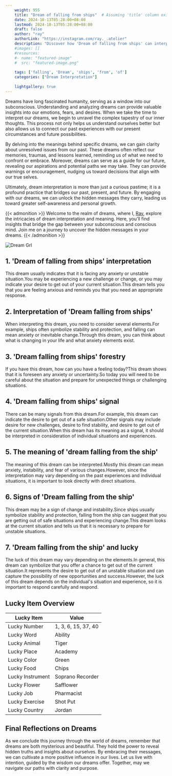 ```yaml
---
    weight: 955
    title: "Dream of falling from ships"  # Assuming 'title' column exists
    date: 2024-10-13T05:28:00+08:00
    lastmod: 2024-10-13T05:28:00+08:00
    draft: false
    author: "ray"
    authorLink: "https://instagram.com/ray._.atelier"
    description: "Discover how 'Dream of falling from ships' can interpret your future and uncover its significant meanings in your life."
    #images: []
    #resources:
    #- name: "featured-image"
    #  src: "featured-image.png"
    
    tags: ['falling', 'Dream', 'ships', 'from', 'of']
    categories: ["Dream Interpretation"]
    
    lightgallery: true
---
```

    
Dreams have long fascinated humanity, serving as a window into our subconscious. Understanding and analyzing dreams can provide valuable insights into our emotions, fears, and desires. When we take the time to interpret our dreams, we begin to unravel the complex tapestry of our inner thoughts. This process not only helps us understand ourselves better but also allows us to connect our past experiences with our present circumstances and future possibilities.

By delving into the meanings behind specific dreams, we can gain clarity about unresolved issues from our past. These dreams often reflect our memories, traumas, and lessons learned, reminding us of what we need to confront or embrace. Moreover, dreams can serve as a guide for our future, revealing our aspirations and potential paths we may take. They can provide warnings or encouragement, nudging us toward decisions that align with our true selves.

Ultimately, dream interpretation is more than just a curious pastime; it is a profound practice that bridges our past, present, and future. By engaging with our dreams, we can unlock the hidden messages they carry, leading us toward greater self-awareness and personal growth.

{{< admonition >}}
Welcome to the realm of dreams, where I, [Ray](https://instagram.com/ray._.atelier), explore the intricacies of dream interpretation and meaning. Here, you’ll find insights that bridge the gap between your subconscious and conscious mind. Join me on a journey to uncover the hidden messages in your dreams.
{{< /admonition >}}

![Dream Grl](https://cdn.pixabay.com/photo/2017/11/02/03/35/gothic-2910057_1280.jpg "Dream Grl")

## 1. 'Dream of falling from ships' interpretation
This dream usually indicates that it is facing any anxiety or unstable situation.You may be experiencing a new challenge or change, or you may indicate your desire to get out of your current situation.This dream tells you that you are feeling anxious and reminds you that you need an appropriate response.

## 2. Interpretation of 'Dream falling from ships'
When interpreting this dream, you need to consider several elements.For example, ships often symbolize stability and protection, and falling can mean anxiety or inevitable change.Through this dream, you can think about what is changing in your life and what anxiety elements exist.

## 3. 'Dream falling from ships' forestry
If you have this dream, how can you have a feeling today?This dream shows that it is foreseen any anxiety or uncertainty.So today you will need to be careful about the situation and prepare for unexpected things or challenging situations.

## 4. 'Dream falling from ships' signal
There can be many signals from this dream.For example, this dream can indicate the desire to get out of a safe situation.Other signals may include desire for new challenges, desire to find stability, and desire to get out of the current situation.When this dream has its meaning as a signal, it should be interpreted in consideration of individual situations and experiences.

## 5. The meaning of 'dream falling from the ship'
The meaning of this dream can be interpreted.Mostly this dream can mean anxiety, instability, and fear of various changes.However, since the interpretation may vary depending on the past experiences and individual situations, it is important to look directly with direct situations.

## 6. Signs of 'Dream falling from the ship'
This dream may be a sign of change and instability.Since ships usually symbolize stability and protection, falling from the ship can suggest that you are getting out of safe situations and experiencing change.This dream looks at the current situation and tells us that it is necessary to prepare for unstable situations.

## 7. 'Dream falling from the ship' and lucky
The luck of this dream may vary depending on the elements.In general, this dream can symbolize that you offer a chance to get out of the current situation.It represents the desire to get out of an unstable situation and can capture the possibility of new opportunities and success.However, the luck of this dream depends on the individual's situation and experience, so it is important to respond carefully and respond.

## Lucky Item Overview
| Lucky Item          | Value              |
|---------------|--------------------|
| Lucky Number        | 1, 3, 6, 15, 37, 40  |
| Lucky Word          | Ability |
| Lucky Animal        | Tiger |
| Lucky Place         | Academy     |
| Lucky Color         | Green     |
| Lucky Food          | Chips      |
| Lucky Instrument    | Soprano Recorder |
| Lucky Flower        | Safflower    |
| Lucky Job           | Pharmacist       |
| Lucky Exercise      | Shot Put  |
| Lucky Country       | Jordan    |


##  Final Reflections on Dreams

As we conclude this journey through the world of dreams, remember that dreams are both mysterious and beautiful. They hold the power to reveal hidden truths and insights about ourselves. By embracing their messages, we can cultivate a more positive influence in our lives. Let us live with intention, guided by the wisdom our dreams offer. Together, may we navigate our paths with clarity and purpose.
